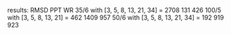 results:                            RMSD    PPT     WR
35/6 with [3, 5, 8, 13, 21, 34] =   2708    131     426
100/5 with [3, 5, 8, 13, 21] =      462     1409    957
50/6 with [3, 5, 8, 13, 21, 34] =   192     919     923
